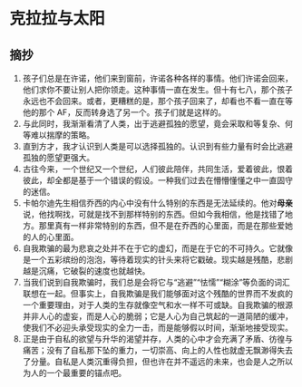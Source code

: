 # 克拉拉与太阳

## 摘抄

1. 孩子们总是在许诺，他们来到窗前，许诺各种各样的事情。他们许诺会回来，他们求你不要让别人把你领走。这种事情一直在发生。但十有七八，那个孩子永远也不会回来。或者，更糟糕的是，那个孩子回来了，却看也不看一直在等他的那个 AF，反而转身选了另一个。孩子们就是这样的。
2. 与此同时，我渐渐看清了人类，出于逃避孤独的愿望，竟会采取和等复杂、何等难以揣摩的策略。
3. 直到方才，我才认识到人类是可以选择孤独的。认识到有些力量有时会比逃避孤独的愿望更强大。
4. 古往今来，一个世纪又一个世纪，人们彼此陪伴，共同生活，爱着彼此，恨着彼此，却全都是基于一个错误的假设。一种我们过去在懵懵懂懂之中一直固守的迷信。
5. 卡帕尔迪先生相信乔西的内心中没有什么特别的东西是无法延续的。他对**母亲**说，他找啊找，可就是找不到那样特别的东西。但如今我相信，他是找错了地方。那里真有一样非常特别的东西，但不是在乔西的心里面，而是在那些爱她的人的心里面。
6. 自我欺骗的最为悲哀之处并不在于它的虚幻，而是在于它的不可持久。它就像是一个五彩缤纷的泡泡，等待着现实的针头来将它戳破。现实越是残酷，悲剧越是沉痛，它破裂的速度也就越快。
7. 当我们说到自我欺骗时，我们总是会将它与“逃避”“怯懦”“糊涂”等负面的词汇联想在一起。但事实上，自我欺骗是我们能够面对这个残酷的世界而不发疯的一个重要理由，对于人类的生存就像空气和水一样不可或缺。自我欺骗的根源并非人心的虚妄，而是人心的脆弱；它是人心为自己筑起的一道简陋的缓冲，使我们不必迎头承受现实的全力一击，而是能够假以时间，渐渐地接受现实。
8. 正是由于自私的欲望与升华的渴望并存，人类的心中才会充满了矛盾、彷徨与痛苦；没有了自私那下坠的重力，一切崇高、向上的人性也就虚无飘渺得失去了分量。自私是人类沉重得负担，但也许在并不遥远的未来，也会是人之所以为人的一个最重要的锚点吧。
